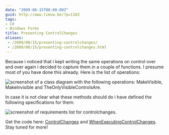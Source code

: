 ```yaml
---
date: "2009-08-15T00:00:00Z"
guid: http://www.timvw.be/?p=1163
tags:
- C#
- Windows Forms
title: Presenting ControlChanges
aliases:
 - /2009/08/15/presenting-controlchanges/
 - /2009/08/15/presenting-controlchanges.html
---
```

Because i noticed that i kept writing the same operations on control over and over again i decided to capture them in a couple of functions. I presume most of you have done this already. Here is the list of operations:

![screenshot of a class diagram with the following operations: MakeVisible, MakeInvisible and TheOnlyVisibleControlsAre.](http://www.timvw.be/wp-content/images/controlchanges.cd.png)

In case it is not clear what these methods should do i have defined the following specifications for them:

![screenshot of requirements list for controlchanges.](http://www.timvw.be/wp-content/images/controlchanges.specs.png)

Get the code here: [ControlChanges](http://www.timvw.be/wp-content/code/csharp/ControlChanges.cs.txt) and [WhenExecutingControlChanges](http://www.timvw.be/wp-content/code/csharp/WhenExecutingControlChanges.cs.txt). Stay tuned for more!
